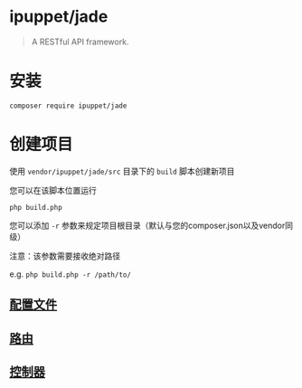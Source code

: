 # ipuppet/jade

> A RESTful API framework.

# 安装

`composer require ipuppet/jade`

# 创建项目

使用 `vendor/ipuppet/jade/src` 目录下的 `build` 脚本创建新项目

您可以在该脚本位置运行

`php build.php`

您可以添加 `-r` 参数来规定项目根目录（默认与您的composer.json以及vendor同级）

注意：该参数需要接收绝对路径

e.g. `php build.php -r /path/to/`

## [配置文件](docs/config.md)

## [路由](docs/routes.md)

## [控制器](docs/controller.md)
